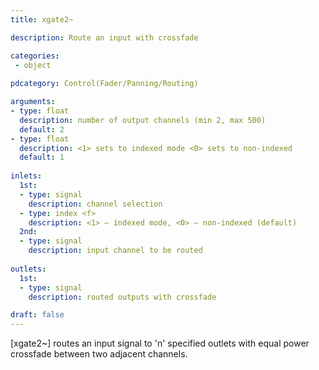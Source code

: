 ```yaml
---
title: xgate2~

description: Route an input with crossfade

categories:
 - object
 
pdcategory: Control(Fader/Panning/Routing)

arguments:
- type: float
  description: number of output channels (min 2, max 500)
  default: 2
- type: float
  description: <1> sets to indexed mode <0> sets to non-indexed
  default: 1
  
inlets:
  1st:
  - type: signal
    description: channel selection
  - type: index <f>
    description: <1> — indexed mode, <0> — non-indexed (default)
  2nd:
  - type: signal
    description: input channel to be routed
    
outlets:
  1st:
  - type: signal
    description: routed outputs with crossfade

draft: false
---
```


[xgate2~] routes an input signal to 'n' specified outlets with equal power crossfade between two adjacent channels.